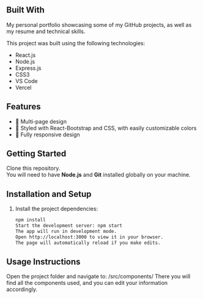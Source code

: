 ## Built With

My personal portfolio showcasing some of my GitHub projects, as well as my resume and technical skills.

This project was built using the following technologies:

- React.js
- Node.js
- Express.js
- CSS3
- VS Code
- Vercel

## Features

- 📖 Multi-page design
- 🎨 Styled with React-Bootstrap and CSS, with easily customizable colors
- 📱 Fully responsive design

## Getting Started

Clone this repository.  
You will need to have **Node.js** and **Git** installed globally on your machine.

## Installation and Setup

1. Install the project dependencies:
   ```bash
   npm install
   Start the development server: npm start
   The app will run in development mode.
   Open http://localhost:3000 to view it in your browser.
   The page will automatically reload if you make edits.
   ```

## Usage Instructions

Open the project folder and navigate to: /src/components/
There you will find all the components used, and you can edit your information accordingly.
